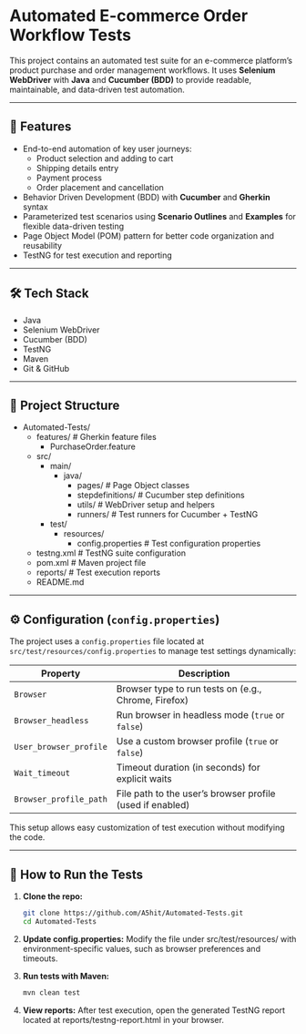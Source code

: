 # Automated E-commerce Order Workflow Tests

This project contains an automated test suite for an e-commerce platform’s product purchase and order management workflows. It uses **Selenium WebDriver** with **Java** and **Cucumber (BDD)** to provide readable, maintainable, and data-driven test automation.

---

## 🚀 Features

- End-to-end automation of key user journeys:
    - Product selection and adding to cart
    - Shipping details entry
    - Payment process
    - Order placement and cancellation
- Behavior Driven Development (BDD) with **Cucumber** and **Gherkin** syntax
- Parameterized test scenarios using **Scenario Outlines** and **Examples** for flexible data-driven testing
- Page Object Model (POM) pattern for better code organization and reusability
- TestNG for test execution and reporting

---

## 🛠️ Tech Stack

- Java
- Selenium WebDriver
- Cucumber (BDD)
- TestNG
- Maven
- Git & GitHub

---

## 📁 Project Structure

- Automated-Tests/
    - features/                      # Gherkin feature files
        - PurchaseOrder.feature
    - src/
        - main/
            - java/
                - pages/                   # Page Object classes
                - stepdefinitions/         # Cucumber step definitions
                - utils/                   # WebDriver setup and helpers
                - runners/                 # Test runners for Cucumber + TestNG
        - test/
            - resources/
                - config.properties        # Test configuration properties
    - testng.xml                    # TestNG suite configuration
    - pom.xml                       # Maven project file
    - reports/                      # Test execution reports
    - README.md



---

## ⚙️ Configuration (`config.properties`)

The project uses a `config.properties` file located at `src/test/resources/config.properties` to manage test settings dynamically:

| Property             | Description                                               |
|----------------------|-----------------------------------------------------------|
| `Browser`            | Browser type to run tests on (e.g., Chrome, Firefox)     |
| `Browser_headless`    | Run browser in headless mode (`true` or `false`)         |
| `User_browser_profile`| Use a custom browser profile (`true` or `false`)         |
| `Wait_timeout`       | Timeout duration (in seconds) for explicit waits          |
| `Browser_profile_path`| File path to the user’s browser profile (used if enabled) |

This setup allows easy customization of test execution without modifying the code.

---

## 📌 How to Run the Tests

1. **Clone the repo:**

   ```bash
   git clone https://github.com/A5hit/Automated-Tests.git
   cd Automated-Tests

2. **Update config.properties:**
    Modify the file under src/test/resources/ with environment-specific values, such as browser preferences and timeouts.
3. **Run tests with Maven:**
    ```bash
   mvn clean test
4.  **View reports:**
    After test execution, open the generated TestNG report located at reports/testng-report.html in your browser.
